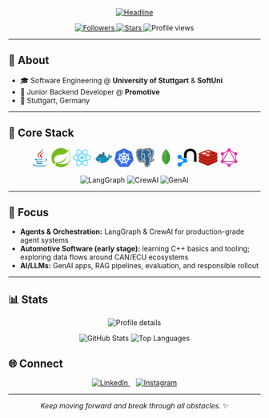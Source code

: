 <!-- Header -->
<p align="center">
  <a href="https://git.io/typing-svg">
    <img alt="Headline"
      src="https://readme-typing-svg.herokuapp.com?font=Righteous&size=34&center=true&vCenter=true&width=980&height=60&duration=3200&lines=Hristo+Baldzhiyski+—+Software+Engineer;Java+Spring+%7C+React+%7C+LangGraph+%7C+CrewAI;Docker+%7C+Kubernetes+%7C+PostgreSQL+%7C+MongoDB+%7C+Neo4j;Exploring+Automotive+(C%2B%2B)+%7C+GenAI+%7C+LLMs" />
  </a>
</p>

<p align="center">
  <a href="https://github.com/baldzhiyski?tab=followers">
    <img alt="Followers" src="https://img.shields.io/github/followers/baldzhiyski?style=for-the-badge">
  </a>
  <a href="https://github.com/baldzhiyski">
    <img alt="Stars" src="https://img.shields.io/github/stars/baldzhiyski?style=for-the-badge">
  </a>
  <img alt="Profile views" src="https://komarev.com/ghpvc/?username=baldzhiyski&style=for-the-badge&color=0e75b6">
</p>

---

## 👋 About
- 🎓 Software Engineering @ **University of Stuttgart** & **SoftUni**  
- 💼 Junior Backend Developer @ **Promotive**  
- 📍 Stuttgart, Germany  

---

## 🧰 Core Stack
<p align="center">
  <img alt="Java"       height="38" src="https://raw.githubusercontent.com/devicons/devicon/master/icons/java/java-original.svg" />
  <img alt="Spring"     height="38" src="https://raw.githubusercontent.com/devicons/devicon/master/icons/spring/spring-original.svg" />
  <img alt="React"      height="38" src="https://raw.githubusercontent.com/devicons/devicon/master/icons/react/react-original.svg" />
  <img alt="Docker"     height="38" src="https://raw.githubusercontent.com/devicons/devicon/master/icons/docker/docker-original.svg" />
  <img alt="Kubernetes" height="38" src="https://raw.githubusercontent.com/devicons/devicon/master/icons/kubernetes/kubernetes-plain.svg" />
  <img alt="PostgreSQL" height="38" src="https://raw.githubusercontent.com/devicons/devicon/master/icons/postgresql/postgresql-original.svg" />
  <img alt="MongoDB"    height="38" src="https://raw.githubusercontent.com/devicons/devicon/master/icons/mongodb/mongodb-original.svg" />
  <img alt="Neo4j"      height="38" src="https://raw.githubusercontent.com/devicons/devicon/master/icons/neo4j/neo4j-original.svg" />
  <img alt="Redis"      height="38" src="https://raw.githubusercontent.com/devicons/devicon/master/icons/redis/redis-original.svg" />
  <img alt="GraphQL"    height="38" src="https://raw.githubusercontent.com/devicons/devicon/master/icons/graphql/graphql-plain.svg" />
</p>

<p align="center">
  <img alt="LangGraph" src="https://img.shields.io/badge/LangGraph-Agents-1f6feb?style=flat-square" />
  <img alt="CrewAI" src="https://img.shields.io/badge/CrewAI-Multi--Agent-1f6feb?style=flat-square" />
  <img alt="GenAI" src="https://img.shields.io/badge/GenAI-LLMs%20%7C%20RAG%20%7C%20Tooling-0ea5e9?style=flat-square" />
</p>

---

## 🎯 Focus
- **Agents & Orchestration:** LangGraph & CrewAI for production-grade agent systems  
- **Automotive Software (early stage):** learning C++ basics and tooling; exploring data flows around CAN/ECU ecosystems  
- **AI/LLMs:** GenAI apps, RAG pipelines, evaluation, and responsible rollout

---
## 📊 Stats
<!-- Profile details (clean overview card) -->
<p align="center">
  <img alt="Profile details"
       src="https://github-profile-summary-cards.vercel.app/api/cards/profile-details?username=baldzhiyski&theme=tokyonight" />
</p>

<!-- Main stats + Top languages -->
<p align="center">
  <img height="165" alt="GitHub Stats"
       src="https://github-readme-stats.vercel.app/api?username=baldzhiyski&show_icons=true&theme=tokyonight&include_all_commits=true&count_private=true&rank_icon=github&hide_border=true" />
  <img height="165" alt="Top Languages"
       src="https://github-readme-stats.vercel.app/api/top-langs/?username=baldzhiyski&layout=compact&theme=tokyonight&langs_count=8&hide=css,scss,html&hide_border=true" />
</p>


## 🌐 Connect
<p align="center">
  <a href="https://www.linkedin.com/in/hristo-baldzhiyski-420b3232a/">
    <img alt="LinkedIn" height="32" width="32"
         src="https://upload.wikimedia.org/wikipedia/commons/c/ca/LinkedIn_logo_initials.png">
  </a>
  &nbsp;&nbsp;
  <a href="https://instagram.com/baldzhiyski__">
    <img alt="Instagram" height="32" width="32"
         src="https://raw.githubusercontent.com/rahuldkjain/github-profile-readme-generator/master/src/images/icons/Social/instagram.svg">
  </a>
</p>

---


<p align="center"><i>Keep moving forward and break through all obstacles.</i> ✨</p>
